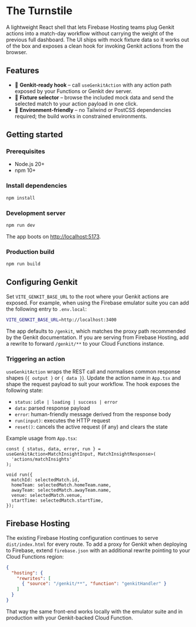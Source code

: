 # The Turnstile

A lightweight React shell that lets Firebase Hosting teams plug Genkit actions into a match-day
workflow without carrying the weight of the previous full dashboard. The UI ships with mock fixture
data so it works out of the box and exposes a clean hook for invoking Genkit actions from the
browser.

## Features

- 🔌 **Genkit-ready hook** – call `useGenkitAction` with any action path exposed by your Functions or
  Genkit dev server.
- 📅 **Fixture selector** – browse the included mock data and send the selected match to your action
  payload in one click.
- 🧪 **Environment-friendly** – no Tailwind or PostCSS dependencies required; the build works in
  constrained environments.

## Getting started

### Prerequisites

- Node.js 20+
- npm 10+

### Install dependencies

```bash
npm install
```

### Development server

```bash
npm run dev
```

The app boots on [http://localhost:5173](http://localhost:5173).

### Production build

```bash
npm run build
```

## Configuring Genkit

Set `VITE_GENKIT_BASE_URL` to the root where your Genkit actions are exposed. For example, when using
the Firebase emulator suite you can add the following entry to `.env.local`:

```bash
VITE_GENKIT_BASE_URL=http://localhost:3400
```

The app defaults to `/genkit`, which matches the proxy path recommended by the Genkit documentation.
If you are serving from Firebase Hosting, add a rewrite to forward `/genkit/**` to your Cloud
Functions instance.

### Triggering an action

`useGenkitAction` wraps the REST call and normalises common response shapes (`{ output }` or
`{ data }`). Update the action name in `App.tsx` and shape the request payload to suit your workflow.
The hook exposes the following state:

- `status`: `idle | loading | success | error`
- `data`: parsed response payload
- `error`: human-friendly message derived from the response body
- `run(input)`: executes the HTTP request
- `reset()`: cancels the active request (if any) and clears the state

Example usage from `App.tsx`:

```tsx
const { status, data, error, run } = useGenkitAction<MatchInsightInput, MatchInsightResponse>(
  'actions/matchInsights'
);

void run({
  matchId: selectedMatch.id,
  homeTeam: selectedMatch.homeTeam.name,
  awayTeam: selectedMatch.awayTeam.name,
  venue: selectedMatch.venue,
  startTime: selectedMatch.startTime,
});
```

## Firebase Hosting

The existing Firebase Hosting configuration continues to serve `dist/index.html` for every route. To
add a proxy for Genkit when deploying to Firebase, extend `firebase.json` with an additional rewrite
pointing to your Cloud Functions region:

```json
{
  "hosting": {
    "rewrites": [
      { "source": "/genkit/**", "function": "genkitHandler" }
    ]
  }
}
```

That way the same front-end works locally with the emulator suite and in production with your
Genkit-backed Cloud Function.
